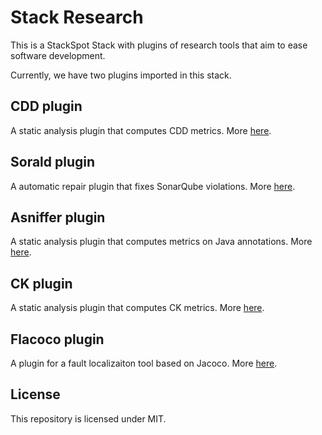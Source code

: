 # Stack Research

This is a StackSpot Stack with plugins of research tools that aim to ease software development.

Currently, we have two plugins imported in this stack.

## CDD plugin

A static analysis plugin that computes CDD metrics. More [here](https://github.com/gustavopintozup/plugin-cdd-java).

## Sorald plugin

A automatic repair plugin that fixes SonarQube violations. More [here](https://github.com/gustavopintozup/plugin-sorald).

## Asniffer plugin

A static analysis plugin that computes metrics on Java annotations. More [here](https://github.com/gustavopintozup/plugin-asniffer).


## CK plugin

A static analysis plugin that computes CK metrics. More [here](https://github.com/gustavopintozup/plugin-ck).


## Flacoco plugin

A plugin for a fault localizaiton tool based on Jacoco. More [here](https://github.com/gustavopintozup/plugin-asniffer).


## License

This repository is licensed under MIT.
